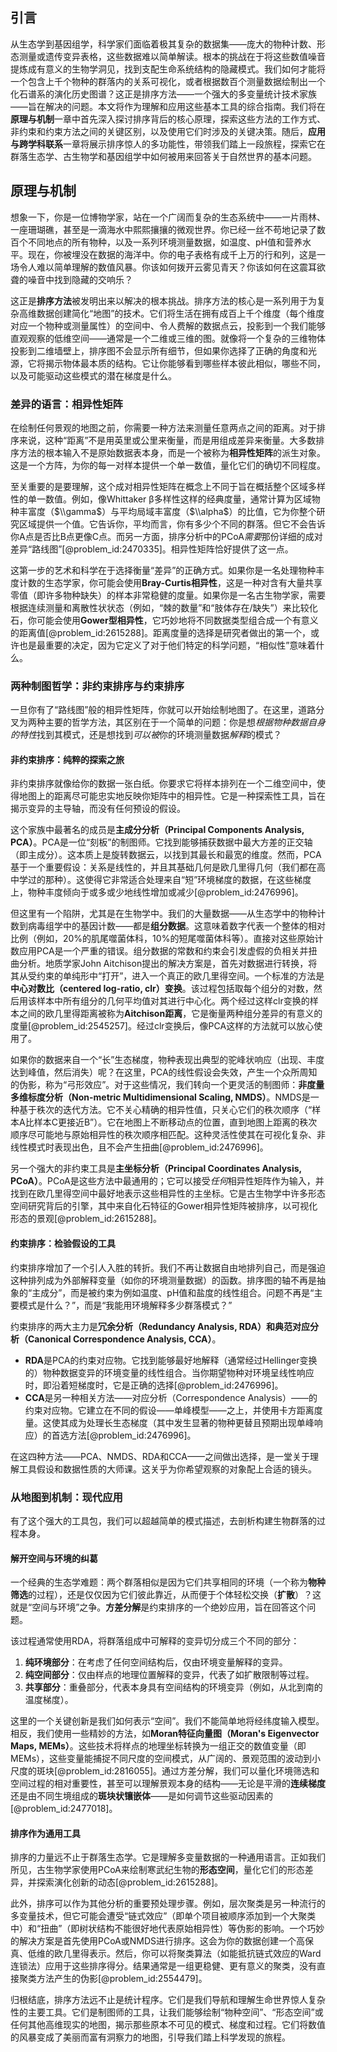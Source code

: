 ## 引言
从生态学到基因组学，科学家们面临着极其复杂的数据集——庞大的物种计数、形态测量或遗传变异表格，这些数据难以简单解读。根本的挑战在于将这些数值噪音提炼成有意义的生物学洞见，找到支配生命系统结构的隐藏模式。我们如何才能将一个包含上千个物种的群落内的关系可视化，或者根据数百个测量数据绘制出一个化石谱系的演化历史图谱？这正是排序方法——一个强大的多变量统计技术家族——旨在解决的问题。本文将作为理解和应用这些基本工具的综合指南。我们将在**原理与机制**一章中首先深入探讨排序背后的核心原理，探索这些方法的工作方式、非约束和约束方法之间的关键区别，以及使用它们时涉及的关键决策。随后，**应用与跨学科联系**一章将展示排序惊人的多功能性，带领我们踏上一段旅程，探索它在群落生态学、古生物学和基因组学中如何被用来回答关于自然世界的基本问题。

## 原理与机制

想象一下，你是一位博物学家，站在一个广阔而复杂的生态系统中——一片雨林、一座珊瑚礁，甚至是一滴海水中熙熙攘攘的微观世界。你已经一丝不苟地记录了数百个不同地点的所有物种，以及一系列环境测量数据，如温度、pH值和营养水平。现在，你被埋没在数据的海洋中。你的电子表格有成千上万的行和列，这是一场令人难以简单理解的数值风暴。你该如何拨开云雾见青天？你该如何在这震耳欲聋的噪音中找到隐藏的交响乐？

这正是**排序方法**被发明出来以解决的根本挑战。排序方法的核心是一系列用于为复杂高维数据创建简化“地图”的技术。它们将生活在拥有成百上千个维度（每个维度对应一个物种或测量属性）的空间中、令人费解的数据点云，投影到一个我们能够直观观察的低维空间——通常是一个二维或三维的图。就像将一个复杂的三维物体投影到二维墙壁上，排序图不会显示所有细节，但如果你选择了正确的角度和光源，它将揭示物体最本质的结构。它让你能够看到哪些样本彼此相似，哪些不同，以及可能驱动这些模式的潜在梯度是什么。

### 差异的语言：相异性矩阵

在绘制任何景观的地图之前，你需要一种方法来测量任意两点之间的距离。对于排序来说，这种“距离”不是用英里或公里来衡量，而是用组成差异来衡量。大多数排序方法的根本输入不是原始数据表本身，而是一个被称为**相异性矩阵**的派生对象。这是一个方阵，为你的每一对样本提供一个单一数值，量化它们的确切不同程度。

至关重要的是要理解，这个成对相异性矩阵在概念上不同于旨在概括整个区域多样性的单一数值。例如，像Whittaker β多样性这样的经典度量，通常计算为区域物种丰富度（$\\gamma$）与平均局域丰富度（$\\alpha$）的比值，它为你整个研究区域提供一个值。它告诉你，平均而言，你有多少个不同的群落。但它不会告诉你A点是否比B点更像C点。而另一方面，排序分析中的PCoA*需要*那份详细的成对差异“路线图”[@problem_id:2470335]。相异性矩阵恰好提供了这一点。

这第一步的艺术和科学在于选择衡量“差异”的正确方式。如果你是一名处理物种丰度计数的生态学家，你可能会使用**Bray-Curtis相异性**，这是一种对含有大量共享零值（即许多物种缺失）的样本非常稳健的度量。如果你是一名古生物学家，需要根据连续测量和离散性状状态（例如，“棘的数量”和“肢体存在/缺失”）来比较化石，你可能会使用**Gower型相异性**，它巧妙地将不同数据类型组合成一个有意义的距离值[@problem_id:2615288]。距离度量的选择是研究者做出的第一个，或许也是最重要的决定，因为它定义了对于他们特定的科学问题，“相似性”意味着什么。

### 两种制图哲学：非约束排序与约束排序

一旦你有了“路线图”般的相异性矩阵，你就可以开始绘制地图了。在这里，道路分叉为两种主要的哲学方法，其区别在于一个简单的问题：你是想*根据物种数据自身的特性*找到其模式，还是想找到*可以被*你的环境测量数据*解释*的模式？

#### 非约束排序：纯粹的探索之旅

非约束排序就像给你的数据一张白纸。你要求它将样本排列在一个二维空间中，使得地图上的距离尽可能忠实地反映你矩阵中的相异性。它是一种探索性工具，旨在揭示变异的主导轴，而没有任何预设的假设。

这个家族中最著名的成员是**主成分分析（Principal Components Analysis, PCA）**。PCA是一位“刻板”的制图师。它找到能够捕获数据中最大方差的正交轴（即主成分）。这本质上是旋转数据云，以找到其最长和最宽的维度。然而，PCA基于一个重要假设：关系是线性的，并且其基础几何是欧几里得几何（我们都在高中学过的那种）。这使得它非常适合处理来自“短”环境梯度的数据，在这些梯度上，物种丰度倾向于或多或少地线性增加或减少[@problem_id:2476996]。

但这里有一个陷阱，尤其是在生物学中。我们的大量数据——从生态学中的物种计数到病毒组学中的基因计数——都是**组分数据**。这意味着数字代表一个整体的相对比例（例如，20%的肌尾噬菌体科，10%的短尾噬菌体科等）。直接对这些原始计数应用PCA是一个严重的错误。组分数据的常数和约束会引发虚假的负相关并扭曲分析。地质学家John Aitchison提出的解决方案是，首先对数据进行转换，将其从受约束的单纯形中“打开”，进入一个真正的欧几里得空间。一个标准的方法是**中心对数比（centered log-ratio, clr）变换**。该过程包括取每个组分的对数，然后用该样本中所有组分的几何平均值对其进行中心化。两个经过这样clr变换的样本之间的欧几里得距离被称为**Aitchison距离**，它是衡量两种组分差异的有意义的度量[@problem_id:2545257]。经过clr变换后，像PCA这样的方法就可以放心使用了。

如果你的数据来自一个“长”生态梯度，物种表现出典型的驼峰状响应（出现、丰度达到峰值，然后消失）呢？在这里，PCA的线性假设会失效，产生一个众所周知的伪影，称为“弓形效应”。对于这些情况，我们转向一个更灵活的制图师：**非度量多维标度分析（Non-metric Multidimensional Scaling, NMDS）**。NMDS是一种基于秩次的迭代方法。它不关心精确的相异性值，只关心它们的秩次顺序（“样本A比样本C更接近B”）。它在地图上不断移动点的位置，直到地图上距离的秩次顺序尽可能地与原始相异性的秩次顺序相匹配。这种灵活性使其在可视化复杂、非线性模式时表现出色，且不会产生扭曲[@problem_id:2476996]。

另一个强大的非约束工具是**主坐标分析（Principal Coordinates Analysis, PCoA）**。PCoA是这些方法中最通用的；它可以接受*任何*相异性矩阵作为输入，并找到在欧几里得空间中最好地表示这些相异性的主坐标。它是古生物学中许多形态空间研究背后的引擎，其中来自化石特征的Gower相异性矩阵被排序，以可视化形态的景观[@problem_id:2615288]。

#### 约束排序：检验假设的工具

约束排序增加了一个引人入胜的转折。我们不再让数据自由地排列自己，而是强迫这种排列成为外部解释变量（如你的环境测量数据）的函数。排序图的轴不再是抽象的“主成分”，而是被约束为例如温度、pH值和盐度的线性组合。问题不再是“主要模式是什么？”，而是“我能用环境解释多少群落模式？”

约束排序的两大主力是**冗余分析（Redundancy Analysis, RDA）**和**典范对应分析（Canonical Correspondence Analysis, CCA）**。
- **RDA**是PCA的约束对应物。它找到能够最好地解释（通常经过Hellinger变换的）物种数据变异的环境变量的线性组合。当你期望物种对环境呈线性响应时，即沿着短梯度时，它是正确的选择[@problem_id:2476996]。
- **CCA**是另一种相关方法——对应分析（Correspondence Analysis）——的约束对应物。它建立在不同的假设——单峰模型——之上，并使用卡方距离度量。这使其成为处理长生态梯度（其中发生显著的物种更替且预期出现单峰响应）的首选方法[@problem_id:2476996]。

在这四种方法——PCA、NMDS、RDA和CCA——之间做出选择，是一堂关于理解工具假设和数据性质的大师课。这关乎为你希望观察的对象配上合适的镜头。

### 从地图到机制：现代应用

有了这个强大的工具包，我们可以超越简单的模式描述，去剖析构建生物群落的过程本身。

#### 解开空间与环境的纠葛

一个经典的生态学难题：两个群落相似是因为它们共享相同的环境（一个称为**物种筛选**的过程），还是仅仅因为它们彼此靠近，从而便于个体轻松交换（**扩散**）？这就是“空间与环境”之争。**方差分解**是约束排序的一个绝妙应用，旨在回答这个问题。

该过程通常使用RDA，将群落组成中可解释的变异切分成三个不同的部分：
1.  **纯环境部分**：在考虑了任何空间结构后，仅由环境变量解释的变异。
2.  **纯空间部分**：仅由样点的地理位置解释的变异，代表了如扩散限制等过程。
3.  **共享部分**：重叠部分，代表本身具有空间结构的环境变异（例如，从北到南的温度梯度）。

这里的一个关键创新是我们如何表示“空间”。我们不能简单地将经纬度输入模型。相反，我们使用一些精妙的方法，如**Moran特征向量图（Moran's Eigenvector Maps, MEMs）**。这些技术将样点的地理坐标转换为一组正交的数值变量（即MEMs），这些变量能捕捉不同尺度的空间模式，从广阔的、景观范围的波动到小尺度的斑块[@problem_id:2816055]。通过方差分解，我们可以量化环境筛选和空间过程的相对重要性，甚至可以理解景观本身的结构——无论是平滑的**连续梯度**还是由不同生境组成的**斑块状镶嵌体**——是如何调节这些驱动因素的[@problem_id:2477018]。

#### 排序作为通用工具

排序的力量远不止于群落生态学。它是理解多变量数据的一种通用语言。正如我们所见，古生物学家使用PCoA来绘制寒武纪生物的**形态空间**，量化它们的形态差异，并探索演化创新的动态[@problem_id:2615288]。

此外，排序可以作为其他分析的重要预处理步骤。例如，层次聚类是另一种流行的多变量技术，但它可能会遭受“链式效应”（即单个项目被顺序添加到一个大聚类中）和“扭曲”（即树状结构不能很好地代表原始相异性）等伪影的影响。一个巧妙的解决方案是首先使用PCoA或NMDS进行排序。这会为你的数据创建一个高保真、低维的欧几里得表示。然后，你可以将聚类算法（如能抵抗链式效应的Ward连锁法）应用于这些排序得分。结果通常是一组更稳健、更有意义的聚类，没有直接聚类方法产生的伪影[@problem_id:2554479]。

归根结底，排序方法远不止是统计程序。它们是我们导航和理解生命世界惊人复杂性的主要工具。它们是制图师的工具，让我们能够绘制“物种空间”、“形态空间”或任何其他高维现实的地图，揭示那些原本不可见的模式、梯度和过程。它们将数值的风暴变成了美丽而富有洞察力的地图，引导我们踏上科学发现的旅程。

